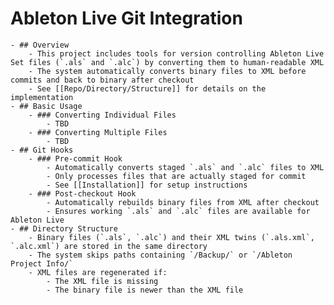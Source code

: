# Ableton Live Git Integration
	- ## Overview
		- This project includes tools for version controlling Ableton Live Set files (`.als` and `.alc`) by converting them to human-readable XML
		- The system automatically converts binary files to XML before commits and back to binary after checkout
		- See [[Repo/Directory/Structure]] for details on the implementation
	- ## Basic Usage
		- ### Converting Individual Files
			- TBD
		- ### Converting Multiple Files
			- TBD
	- ## Git Hooks
		- ### Pre-commit Hook
			- Automatically converts staged `.als` and `.alc` files to XML
			- Only processes files that are actually staged for commit
			- See [[Installation]] for setup instructions
		- ### Post-checkout Hook
			- Automatically rebuilds binary files from XML after checkout
			- Ensures working `.als` and `.alc` files are available for Ableton Live
	- ## Directory Structure
		- Binary files (`.als`, `.alc`) and their XML twins (`.als.xml`, `.alc.xml`) are stored in the same directory
		- The system skips paths containing `/Backup/` or `/Ableton Project Info/`
		- XML files are regenerated if:
			- The XML file is missing
			- The binary file is newer than the XML file